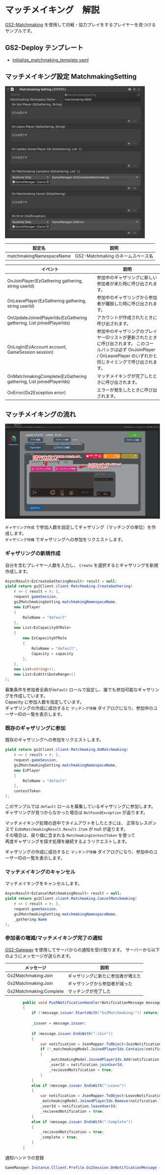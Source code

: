 ﻿# マッチメイキング　解説

[GS2-Matchmaking](https://app.gs2.io/docs/index.html#gs2-matchmaking) を使用して対戦・協力プレイをするプレイヤーを見つけるサンプルです。

## GS2-Deploy テンプレート

- [initialize_matchmaking_template.yaml](../Templates/initialize_matchmaking_template.yaml)

## マッチメイキング設定 MatchmakingSetting

![インスペクターウィンドウ](Matchmaking.png)

| 設定名 | 説明 |
---|---
| matchmakingNamespaceName | GS2-Matchmaking のネームスペース名 |

| イベント | 説明 |
---|---
| OnJoinPlayer(EzGathering gathering, string userId) | 参加中のギャザリングに新しい参加者が来た時に呼び出されます。 |
| OnLeavePlayer(EzGathering gathering, string userId) | 参加中のギャザリングから参加者が離脱した時に呼び出されます。 |
| OnUpdateJoinedPlayerIds(EzGathering gathering, List<string> joinedPlayerIds) | アカウントが作成されたときに呼び出されます。 |
| OnLogin(EzAccount account, GameSession session) | 参加中のギャザリングのプレイヤーIDリストが更新されたときに呼び出されます。 このコールバックは必ず OnJoinPlayer / OnLeavePlayer のいずれかと同じタイミングで呼び出されます。 |
| OnMatchmakingComplete(EzGathering gathering, List<string> joinedPlayerIds) | マッチメイキングが完了したときに呼び出されます。 |
| OnError(Gs2Exception error) | エラーが発生したときに呼び出されます。 |

## マッチメイキングの流れ

![マッチメイキング](Matching.png)

`ギャザリング作成` で参加人数を設定してギャザリング（マッチングの単位）を作成します。  
`ギャザリング待機` でギャザリングへの参加をリクエストします。  

### ギャザリングの新規作成

自分を含むプレイヤー人数を入力し、 `Create` を選択するとギャザリングを新規作成します。

```c#
AsyncResult<EzCreateGatheringResult> result = null;
yield return gs2Client.client.Matchmaking.CreateGathering(
    r => { result = r; },
    request.gameSession,
    gs2MatchmakingSetting.matchmakingNamespaceName,
    new EzPlayer
    {
        RoleName = "default"
    },
    new List<EzCapacityOfRole>
    {
        new EzCapacityOfRole
        {
            RoleName = "default",
            Capacity = capacity
        },
    },
    new List<string>(),
    new List<EzAttributeRange>()
);
```

募集条件を参加者全員が`default` ロールで設定し、誰でも参加可能なギャザリングを作成しています。  
Capacity に参加人数を指定しています。  
ギャザリングの作成に成功すると `マッチング待機` ダイアログになり、参加中のユーザーIDの一覧を表示します。

### 既存のギャザリングに参加

既存のギャザリングへの参加をリクエストします。

```c#
yield return gs2Client.client.Matchmaking.DoMatchmaking(
    r => { result = r; },
    request.gameSession,
    gs2MatchmakingSetting.matchmakingNamespaceName,
    new EzPlayer
    {
        RoleName = "default"
    },
    contextToken
);
```

このサンプルでは `default` ロールを募集しているギャザリングに参加します。  
ギャザリングが見つからなかった場合は `NotFoundException` が返ります。  

マッチメイキング処理の途中でタイムアウトをしたときには、
正常なレスポンスで `EzDoMatchmakingResult.Result.Item` が null が返ります。  
その場合は、戻り値に含まれる `MatchmakingContextToken` を使って  
再度ギャザリングを探す処理を継続するようリクエストします。  

ギャザリングの作成に成功すると `マッチング待機` ダイアログになり、参加中のユーザーIDの一覧を表示します。

### マッチメイキングのキャンセル

マッチメイキングをキャンセルします。

```c#
AsyncResult<EzCancelMatchmakingResult> result = null;
yield return gs2Client.client.Matchmaking.CancelMatchmaking(
    r => { result = r; },
    request.gameSession,
    gs2MatchmakingSetting.matchmakingNamespaceName,
    _gathering.Name
);
```

### 参加者の増減/マッチメイキング完了の通知

[GS2-Gateway](https://app.gs2.io/docs/index.html#gs2-gateway) を使用してサーバからの通知を受け取ります。
サーバーから以下のようにメッセージが送られます。

| メッセージ | 説明 |
---|---
Gs2Matchmaking:Join | ギャザリングに新たに参加者が増えた
Gs2Matchmaking:Join | ギャザリングから参加者が減った
Gs2Matchmaking:Complete | マッチングが完了した

```c#
        public void PushNotificationHandler(NotificationMessage message)
        {
            if (!message.issuer.StartsWith("Gs2Matchmaking:")) return;

            _issuer = message.issuer;

            if (message.issuer.EndsWith(":Join"))
            {
                var notification = JsonMapper.ToObject<JoinNotification>(message.payload);
                if (!_matchmakingModel.JoinedPlayerIds.Contains(notification.joinUserId))
                {
                    _matchmakingModel.JoinedPlayerIds.Add(notification.joinUserId);
                    _userId = notification.joinUserId;
                    _recievedNotification = true;
                }
            }
            else if (message.issuer.EndsWith(":Leave"))
            {
                var notification = JsonMapper.ToObject<LeaveNotification>(message.payload);
                _matchmakingModel.JoinedPlayerIds.Remove(notification.leaveUserId);
                _userId = notification.leaveUserId;
                _recievedNotification = true;
            }
            else if (message.issuer.EndsWith(":Complete"))
            {
                _recievedNotification = true;
                _complete = true;
            }
        }
```

通知ハンドラの登録
```c#
GameManager.Instance.Cllient.Profile.Gs2Session.OnNotificationMessage += PushNotificationHandler;
```

